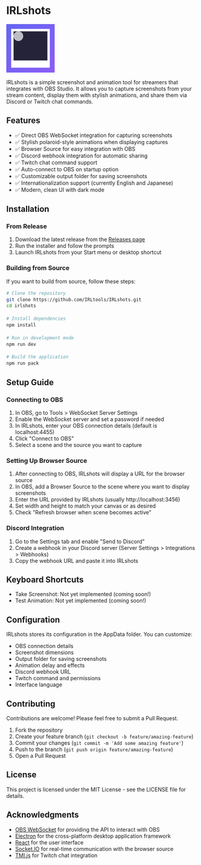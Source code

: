 # IRLshots

![IRLshots Logo](./build/icons/128x128.png)

IRLshots is a simple screenshot and animation tool for streamers that integrates with OBS Studio. It allows you to capture screenshots from your stream content, display them with stylish animations, and share them via Discord or Twitch chat commands.

## Features

- ✅ Direct OBS WebSocket integration for capturing screenshots
- ✅ Stylish polaroid-style animations when displaying captures
- ✅ Browser Source for easy integration with OBS
- ✅ Discord webhook integration for automatic sharing
- ✅ Twitch chat command support
- ✅ Auto-connect to OBS on startup option
- ✅ Customizable output folder for saving screenshots
- ✅ Internationalization support (currently English and Japanese)
- ✅ Modern, clean UI with dark mode

## Installation

### From Release

1. Download the latest release from the [Releases page](https://github.com/IRLtools/IRLshots/releases)
2. Run the installer and follow the prompts
3. Launch IRLshots from your Start menu or desktop shortcut

### Building from Source

If you want to build from source, follow these steps:

```bash
# Clone the repository
git clone https://github.com/IRLtools/IRLshots.git
cd irlshots

# Install dependencies
npm install

# Run in development mode
npm run dev

# Build the application
npm run pack
```

## Setup Guide

### Connecting to OBS

1. In OBS, go to Tools > WebSocket Server Settings
2. Enable the WebSocket server and set a password if needed
3. In IRLshots, enter your OBS connection details (default is localhost:4455)
4. Click "Connect to OBS"
5. Select a scene and the source you want to capture

### Setting Up Browser Source

1. After connecting to OBS, IRLshots will display a URL for the browser source
2. In OBS, add a Browser Source to the scene where you want to display screenshots
3. Enter the URL provided by IRLshots (usually http://localhost:3456)
4. Set width and height to match your canvas or as desired
5. Check "Refresh browser when scene becomes active"

### Discord Integration

1. Go to the Settings tab and enable "Send to Discord"
2. Create a webhook in your Discord server (Server Settings > Integrations > Webhooks)
3. Copy the webhook URL and paste it into IRLshots

## Keyboard Shortcuts

- Take Screenshot: Not yet implemented (coming soon!)
- Test Animation: Not yet implemented (coming soon!)

## Configuration

IRLshots stores its configuration in the AppData folder. You can customize:

- OBS connection details
- Screenshot dimensions
- Output folder for saving screenshots
- Animation delay and effects
- Discord webhook URL
- Twitch command and permissions
- Interface language

## Contributing

Contributions are welcome! Please feel free to submit a Pull Request.

1. Fork the repository
2. Create your feature branch (`git checkout -b feature/amazing-feature`)
3. Commit your changes (`git commit -m 'Add some amazing feature'`)
4. Push to the branch (`git push origin feature/amazing-feature`)
5. Open a Pull Request

## License

This project is licensed under the MIT License - see the LICENSE file for details.

## Acknowledgments

- [OBS WebSocket](https://github.com/obsproject/obs-websocket) for providing the API to interact with OBS
- [Electron](https://www.electronjs.org/) for the cross-platform desktop application framework
- [React](https://reactjs.org/) for the user interface
- [Socket.IO](https://socket.io/) for real-time communication with the browser source
- [TMI.js](https://github.com/tmijs/tmi.js) for Twitch chat integration
